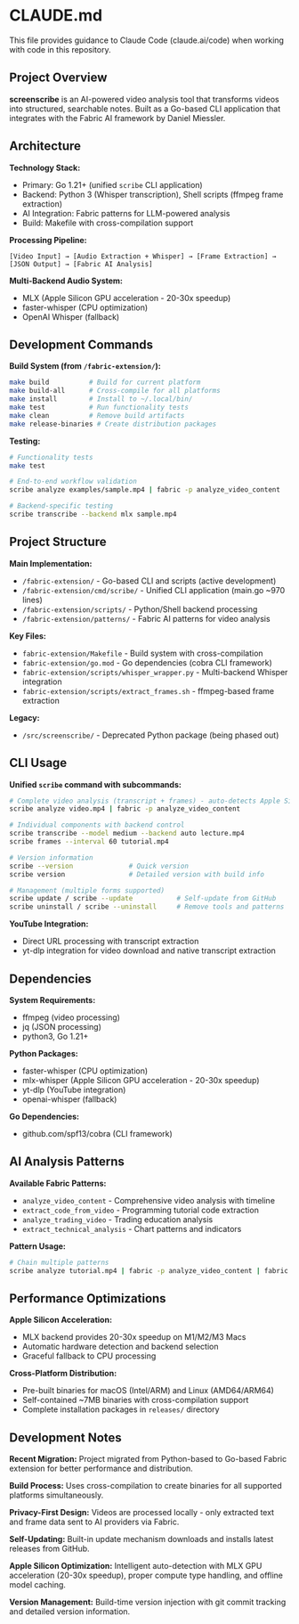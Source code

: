 # CLAUDE.md

This file provides guidance to Claude Code (claude.ai/code) when working with code in this repository.

## Project Overview

**screenscribe** is an AI-powered video analysis tool that transforms videos into structured, searchable notes. Built as a Go-based CLI application that integrates with the Fabric AI framework by Daniel Miessler.

## Architecture

**Technology Stack:**
- Primary: Go 1.21+ (unified `scribe` CLI application)
- Backend: Python 3 (Whisper transcription), Shell scripts (ffmpeg frame extraction)
- AI Integration: Fabric patterns for LLM-powered analysis
- Build: Makefile with cross-compilation support

**Processing Pipeline:**
```
[Video Input] → [Audio Extraction + Whisper] → [Frame Extraction] → [JSON Output] → [Fabric AI Analysis]
```

**Multi-Backend Audio System:**
- MLX (Apple Silicon GPU acceleration - 20-30x speedup)
- faster-whisper (CPU optimization) 
- OpenAI Whisper (fallback)

## Development Commands

**Build System (from `/fabric-extension/`):**
```bash
make build          # Build for current platform
make build-all      # Cross-compile for all platforms  
make install        # Install to ~/.local/bin/
make test           # Run functionality tests
make clean          # Remove build artifacts
make release-binaries # Create distribution packages
```

**Testing:**
```bash
# Functionality tests
make test

# End-to-end workflow validation
scribe analyze examples/sample.mp4 | fabric -p analyze_video_content

# Backend-specific testing
scribe transcribe --backend mlx sample.mp4
```

## Project Structure

**Main Implementation:**
- `/fabric-extension/` - Go-based CLI and scripts (active development)
- `/fabric-extension/cmd/scribe/` - Unified CLI application (main.go ~970 lines)
- `/fabric-extension/scripts/` - Python/Shell backend processing
- `/fabric-extension/patterns/` - Fabric AI patterns for video analysis

**Key Files:**
- `fabric-extension/Makefile` - Build system with cross-compilation
- `fabric-extension/go.mod` - Go dependencies (cobra CLI framework)
- `fabric-extension/scripts/whisper_wrapper.py` - Multi-backend Whisper integration
- `fabric-extension/scripts/extract_frames.sh` - ffmpeg-based frame extraction

**Legacy:**
- `/src/screenscribe/` - Deprecated Python package (being phased out)

## CLI Usage

**Unified `scribe` command with subcommands:**
```bash
# Complete video analysis (transcript + frames) - auto-detects Apple Silicon
scribe analyze video.mp4 | fabric -p analyze_video_content

# Individual components with backend control
scribe transcribe --model medium --backend auto lecture.mp4 
scribe frames --interval 60 tutorial.mp4

# Version information
scribe --version              # Quick version
scribe version                # Detailed version with build info

# Management (multiple forms supported)
scribe update / scribe --update           # Self-update from GitHub
scribe uninstall / scribe --uninstall     # Remove tools and patterns
```

**YouTube Integration:**
- Direct URL processing with transcript extraction
- yt-dlp integration for video download and native transcript extraction

## Dependencies

**System Requirements:**
- ffmpeg (video processing)
- jq (JSON processing)
- python3, Go 1.21+

**Python Packages:**
- faster-whisper (CPU optimization)
- mlx-whisper (Apple Silicon GPU acceleration - 20-30x speedup)  
- yt-dlp (YouTube integration)
- openai-whisper (fallback)

**Go Dependencies:**
- github.com/spf13/cobra (CLI framework)

## AI Analysis Patterns

**Available Fabric Patterns:**
- `analyze_video_content` - Comprehensive video analysis with timeline
- `extract_code_from_video` - Programming tutorial code extraction
- `analyze_trading_video` - Trading education analysis
- `extract_technical_analysis` - Chart patterns and indicators

**Pattern Usage:**
```bash
# Chain multiple patterns
scribe analyze tutorial.mp4 | fabric -p analyze_video_content | fabric -p extract_key_points
```

## Performance Optimizations

**Apple Silicon Acceleration:**
- MLX backend provides 20-30x speedup on M1/M2/M3 Macs
- Automatic hardware detection and backend selection
- Graceful fallback to CPU processing

**Cross-Platform Distribution:**
- Pre-built binaries for macOS (Intel/ARM) and Linux (AMD64/ARM64)
- Self-contained ~7MB binaries with cross-compilation support
- Complete installation packages in `releases/` directory

## Development Notes

**Recent Migration:** Project migrated from Python-based to Go-based Fabric extension for better performance and distribution.

**Build Process:** Uses cross-compilation to create binaries for all supported platforms simultaneously.

**Privacy-First Design:** Videos are processed locally - only extracted text and frame data sent to AI providers via Fabric.

**Self-Updating:** Built-in update mechanism downloads and installs latest releases from GitHub.

**Apple Silicon Optimization:** Intelligent auto-detection with MLX GPU acceleration (20-30x speedup), proper compute type handling, and offline model caching.

**Version Management:** Build-time version injection with git commit tracking and detailed version information.